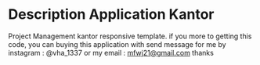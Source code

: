 # Description Application Kantor
Project Management kantor responsive template. if you more to getting this code, you can buying this application with send message for me by instagram : @vha_1337 or my email : mfwj21@gmail.com  thanks
